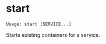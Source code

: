 <!--[metadata]>
+++
title = "start"
description = "Starts existing containers for a service."
keywords = ["fig, composition, compose, docker, orchestration, cli,  start"]
[menu.compose]
identifier="start.compose"
parent = "smn_compose_cli"
+++
<![end-metadata]-->

# start

```
Usage: start [SERVICE...]
```

Starts existing containers for a service.
